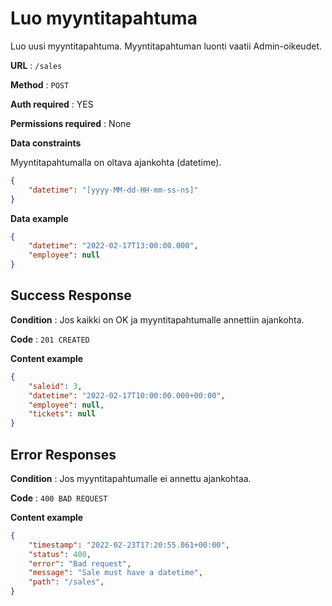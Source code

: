 # Luo myyntitapahtuma

Luo uusi myyntitapahtuma. Myyntitapahtuman luonti vaatii Admin-oikeudet.

**URL** : `/sales`

**Method** : `POST`

**Auth required** : YES

**Permissions required** : None

**Data constraints**

Myyntitapahtumalla on oltava ajankohta (datetime).

```json
{
    "datetime": "[yyyy-MM-dd-HH-mm-ss-ns]"
}
```

**Data example** 

```json
{
    "datetime": "2022-02-17T13:00:00.000",
    "employee": null
}
```

## Success Response

**Condition** : Jos kaikki on OK ja myyntitapahtumalle annettiin ajankohta.

**Code** : `201 CREATED`

**Content example**

```json
{
    "saleid": 3,
    "datetime": "2022-02-17T10:00:00.000+00:00",
    "employee": null,
    "tickets": null
}
```

## Error Responses

**Condition** : Jos myyntitapahtumalle ei annettu ajankohtaa.

**Code** : `400 BAD REQUEST`

**Content example**

```json
{
    "timestamp": "2022-02-23T17:20:55.061+00:00",
    "status": 400,
    "error": "Bad request",    
    "message": "Sale must have a datetime",
    "path": "/sales",
}
```
